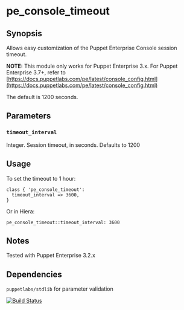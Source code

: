 # pe_console_timeout

## Synopsis

Allows easy customization of the Puppet Enterprise Console session timeout.

__NOTE:__ This module only works for Puppet Enterprise 3.x.  For Puppet
Enterprise 3.7+, refer to
[https://docs.puppetlabs.com/pe/latest/console_config.html](https://docs.puppetlabs.com/pe/latest/console_config.html)

The default is 1200 seconds.

## Parameters

### `timeout_interval`

Integer. Session timeout, in seconds.  Defaults to 1200

## Usage

To set the timeout to 1 hour:

```
class { 'pe_console_timeout':
  timeout_interval => 3600,
}
```

Or in Hiera:

`pe_console_timeout::timeout_interval: 3600`

## Notes

Tested with Puppet Enterprise 3.2.x

## Dependencies

`puppetlabs/stdlib` for parameter validation

[![Build Status](https://travis-ci.org/joshbeard/puppet-pe_console_timeout.svg?branch=master)](https://travis-ci.org/joshbeard/puppet-pe_console_timeout)
